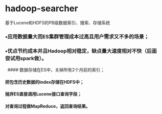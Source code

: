 # hadoop-searcher
基于Lucene和HDFS的PB级数据索引、搜索、存储系统

 ### •应用数据量大而ES集群管理成本过高且用户需求又不多的场景；
 ### •优点节约成本并且Hadoop相对稳定，缺点量大速度相对不快（后面尝试用spark做）。
   #### 数据存储在ES中，关掉所有2个月前的索引；
   #### 把包含历史数据的index存储在HDFS中；
   #### 抛弃ES直接调用Lucene接口查询字段；
   #### 对查询过程做MapReduce，返回查询结果。
